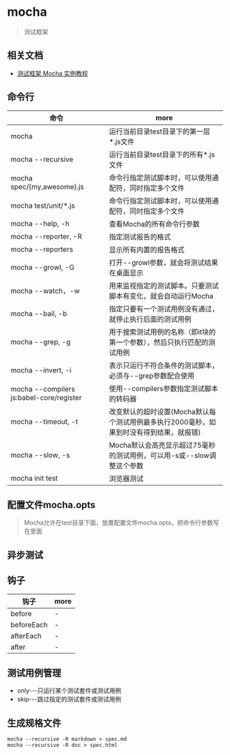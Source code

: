 # mocha

> 测试框架

## 相关文档

- [测试框架 Mocha 实例教程](http://www.ruanyifeng.com/blog/2015/12/a-mocha-tutorial-of-examples.html)

## 命令行

命令                                       | more
---------------------------------------- | -------------------------------------------------
mocha                                    | 运行当前目录test目录下的第一层*.js文件
mocha --recursive                        | 运行当前目录test目录下的所有*.js文件
mocha spec/{my,awesome}.js               | 命令行指定测试脚本时，可以使用通配符，同时指定多个文件
mocha test/unit/*.js                     | 命令行指定测试脚本时，可以使用通配符，同时指定多个文件
mocha --help, -h                         | 查看Mocha的所有命令行参数
mocha --reporter, -R                     | 指定测试报告的格式
mocha --reporters                        | 显示所有内置的报告格式
mocha --growl, -G                        | 打开--growl参数，就会将测试结果在桌面显示
mocha --watch，-w                         | 用来监视指定的测试脚本。只要测试脚本有变化，就会自动运行Mocha
mocha --bail, -b                         | 指定只要有一个测试用例没有通过，就停止执行后面的测试用例
mocha --grep, -g                         | 用于搜索测试用例的名称（即it块的第一个参数），然后只执行匹配的测试用例
mocha --invert, -i                       | 表示只运行不符合条件的测试脚本，必须与--grep参数配合使用
mocha --compilers js:babel-core/register | 使用--compilers参数指定测试脚本的转码器
mocha --timeout, -t                      | 改变默认的超时设置(Mocha默认每个测试用例最多执行2000毫秒，如果到时没有得到结果，就报错)
mocha --slow, -s                         | Mocha默认会高亮显示超过75毫秒的测试用例，可以用-s或--slow调整这个参数
mocha init test                          | 浏览器测试

## 配置文件mocha.opts

> Mocha允许在test目录下面，放置配置文件mocha.opts，把命令行参数写在里面

## 异步测试

## 钩子

钩子         | more
---------- | ----
before     | -
beforeEach | -
afterEach  | -
after      | -

## 测试用例管理

- only---只运行某个测试套件或测试用例
- skip---跳过指定的测试套件或测试用例

## 生成规格文件

```
mocha --recursive -R markdown > spec.md
mocha --recursive -R doc > spec.html
```
